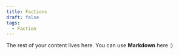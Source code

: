 ```yaml
---
title: Factions
draft: false
tags:
  - Faction
---
```

 
The rest of your content lives here. You can use **Markdown** here :)
